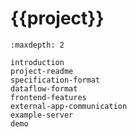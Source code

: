 # {{project}}

```{toctree}
:maxdepth: 2

introduction
project-readme
specification-format
dataflow-format
frontend-features
external-app-communication
example-server
demo
```
